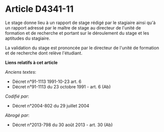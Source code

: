 # Article D4341-11

Le stage donne lieu à un rapport de stage rédigé par le stagiaire ainsi qu'à un rapport adressé par le maître de stage au
directeur de l'unité de formation et de recherche et portant sur le déroulement du stage et les aptitudes du stagiaire.

La validation du stage est prononcée par le directeur de l'unité de formation et de recherche dont relève l'étudiant.

**Liens relatifs à cet article**

_Anciens textes_:

  - Décret n°91-1113 1991-10-23 art. 6
  - Décret n°91-1113 du 23 octobre 1991 - art. 6 (Ab)

_Codifié par_:

  - Décret n°2004-802 du 29 juillet 2004

_Abrogé par_:

  - Décret n°2013-798 du 30 août 2013 - art. 30 (Ab)
